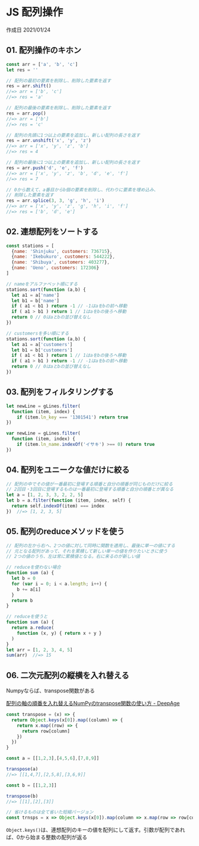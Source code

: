 # JS 配列操作

作成日 2021/01/24

## 01. 配列操作のキホン

```javascript
const arr = ['a', 'b', 'c']
let res = ''

// 配列の最初の要素を削除し、削除した要素を返す
res = arr.shift()
//=> arr = ['b', 'c']
//=> res = 'a'

// 配列の最後の要素を削除し、削除した要素を返す
res = arr.pop()
//=> arr = ['b']
//=> res = 'c'

// 配列の先頭に1つ以上の要素を追加し、新しい配列の長さを返す
res = arr.unshift('x', 'y', 'z')
//=> arr = ['x', 'y', 'z', 'b']
//=> res = 4

// 配列の最後に1つ以上の要素を追加し、新しい配列の長さを返す
res = arr.push('d', 'e', 'f')
//=> arr = ['x', 'y', 'z', 'b', 'd', 'e', 'f']
//=> res = 7

// 0から数えて、a番目からb個の要素を削除し、代わりに要素を埋め込み、
// 削除した要素を返す
res = arr.splice(3, 3, 'g', 'h', 'i')
//=> arr = ['x', 'y', 'z', 'g', 'h', 'i', 'f']
//=> res = ['b', 'd', 'e']
```

## 02. 連想配列をソートする

```javascript
const stations = [
  {name: 'Shinjuku', customers: 736715},
  {name: 'Ikebukuro', customers: 544222},
  {name: 'Shibuya', customers: 403277},
  {name: 'Ueno', customers: 172306}
]

// nameをアルファベット順にする
stations.sort(function (a,b) {
  let a1 = a['name']
  let b1 = b['name']
  if ( a1 < b1 ) return -1 // -1はaをbの前へ移動
  if ( a1 > b1 ) return 1 // 1はaをbの後ろへ移動
  return 0 // 0はaとbの並び替えなし
})

// customersを多い順にする
stations.sort(function (a,b) {
  let a1 = a['customers']
  let b1 = b['customers']
  if ( a1 < b1 ) return 1 // 1はaをbの後ろへ移動
  if ( a1 > b1 ) return -1 // -1はaをbの前へ移動
  return 0 // 0はaとbの並び替えなし
})
```

## 03. 配列をフィルタリングする

```js
let newLine = gLines.filter(
  function (item, index) {
    if (item.ln_key === '1301541') return true
})

var newLine = gLines.filter(
  function (item, index) {
    if (item.ln_name.indexOf('イサキ') >== 0) return true
})
```

## 04. 配列をユニークな値だけに絞る

```js
// 配列の中でその値が一番最初に登場する順番と自分の順番が同じものだけに絞る
// 2回目・3回目に登場するものは一番最初に登場する順番と自分の順番とが異なる
let a = [1, 2, 3, 3, 2, 2, 5]
let b = a.filter(function (item, index, self) {
  return self.indexOf(item) === index
})  //=> [1, 2, 3, 5]
```

## 05. 配列のreduceメソッドを使う

```js
// 配列の左から右へ、2つの値に対して同時に関数を適用し、最後に単一の値にする
// 元となる配列があって、それを累積して新しい単一の値を作りたいときに使う
// 2つの値のうち、左は常に累積値となる。右に来るのが新しい値

// reduceを使わない場合
function sum (a) {
  let b = 0
  for (var i = 0; i < a.length; i++) {
    b += a[i]
  }
  return b
}

// reduceを使うと
function sum (a) {
  return a.reduce(
    function (x, y) { return x + y }
  )
}
let arr = [1, 2, 3, 4, 5]
sum(arr)  //=> 15
```

## 06. 二次元配列の縦横を入れ替える

Numpyならば、transpose関数がある

[配列の軸の順番を入れ替えるNumPyのtranspose関数の使い方 \- DeepAge](https://deepage.net/features/numpy-transpose.html)

```js
const transpose = (x) => {
  return Object.keys(x[0]).map((column) => {
    return x.map((row) => {
      return row[column]
    })
  })
}

const a = [[1,2,3],[4,5,6],[7,8,9]]

transpose(a)
//=> [[1,4,7],[2,5,8],[3,6,9]]

const b = [[1,2,3]]

transpose(b)
//=> [[1],[2],[3]]

// 省けるものは全て省いた短縮バージョン
const trnsps = x => Object.keys(x[0]).map(column => x.map(row => row[column]))
```

`Object.keys()`は、連想配列のキーの値を配列にして返す。引数が配列であれば、0から始まる整数の配列が返る
